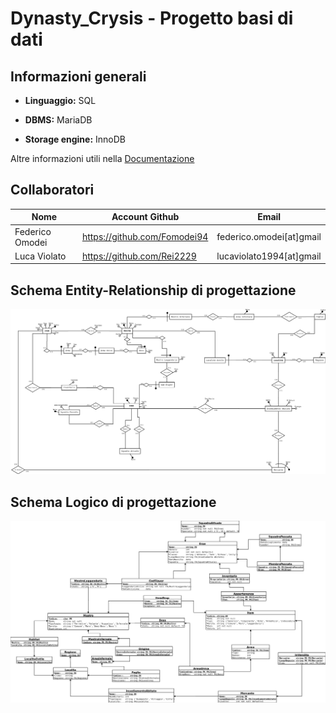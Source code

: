 # Dynasty_Crysis - Progetto basi di dati

## Informazioni generali

* **Linguaggio:** SQL

* **DBMS:** MariaDB

* **Storage engine:** InnoDB 

Altre informazioni utili nella [Documentazione](./Docs/Relazione_Progetto-Basi_di_Dati.pdf)

## Collaboratori

| Nome | Account Github | Email |
| ------ | ------ | ------ |
| Federico Omodei | https://github.com/Fomodei94 | federico.omodei[at]gmail |
| Luca Violato | https://github.com/Rei2229 | lucaviolato1994[at]gmail | 

## Schema Entity-Relationship di progettazione

![Schema ER](./Progettazione/SchemaER_Ristrutturato.png "Schema ER del database")

## Schema Logico di progettazione

![Schema Logico](./Progettazione/Schema_Logico.png "Schema Logico del database")

